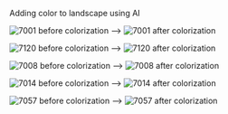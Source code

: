 Adding color to landscape using AI

![7001 before colorization](https://i.imgur.com/964fRuk.jpeg) --> ![7001 after colorization](https://i.imgur.com/w1NSy6z.jpeg)

![7120 before colorization](https://i.imgur.com/zYJih6Q.jpeg) --> ![7120 after colorization](https://i.imgur.com/SIclqws.jpeg)

![7008 before colorization](https://i.imgur.com/rjUf5UH.jpeg) --> ![7008 after colorization](https://i.imgur.com/k3pFKjg.jpeg)

![7014 before colorization](https://i.imgur.com/Z1ZRIeu.jpeg) --> ![7014 after colorization](https://i.imgur.com/9QNofXO.jpeg)

![7057 before colorization](https://i.imgur.com/7kgPXjV.jpeg) --> ![7057 after colorization](https://i.imgur.com/9oSeXMA.jpeg)